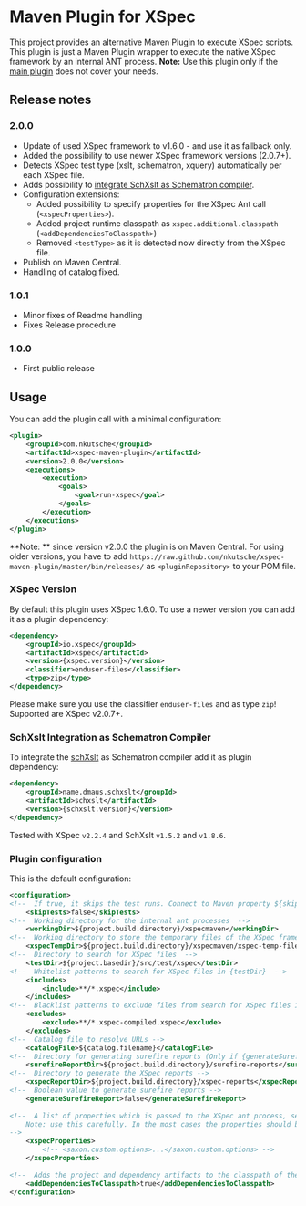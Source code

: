 # Maven Plugin for XSpec

This project provides an alternative Maven Plugin to execute XSpec scripts. This plugin is just a Maven Plugin wrapper to execute the native XSpec framework by an internal ANT process. **Note:** Use this plugin only if the [main plugin](https://github.com/xspec/xspec-maven-plugin-1) does not cover your needs.

## Release notes

### 2.0.0

* Update of used XSpec framework to v1.6.0 - and use it as fallback only.
* Added the possibility to use newer XSpec framework versions (2.0.7+).
* Detects XSpec test type (xslt, schematron, xquery) automatically per each XSpec file.
* Adds possibility to [integrate SchXslt as Schematron compiler](#schxslt-integration-as-schematron-compiler). 
* Configuration extensions:
    * Added possibility to specify properties for the XSpec Ant call (`<xspecProperties>`).
    * Added project runtime classpath as `xspec.additional.classpath` (`<addDependenciesToClasspath>`)
    * Removed `<testType>` as it is detected now directly from the XSpec file.
* Publish on Maven Central.
* Handling of catalog fixed.

### 1.0.1

* Minor fixes of Readme handling
* Fixes Release procedure

### 1.0.0

* First public release


## Usage

You can add the plugin call with a minimal configuration:

```xml
<plugin>
    <groupId>com.nkutsche</groupId>
    <artifactId>xspec-maven-plugin</artifactId>
    <version>2.0.0</version>
    <executions>
        <execution>
            <goals>
                <goal>run-xspec</goal>
            </goals>
        </execution>
    </executions>
</plugin>
```

**Note: ** since version v2.0.0 the plugin is on Maven Central. For using older versions, you have to add `https://raw.github.com/nkutsche/xspec-maven-plugin/master/bin/releases/` as `<pluginRepository>` to your POM file.

### XSpec Version

By default this plugin uses XSpec 1.6.0. To use a newer version you can add it as a plugin dependency:

```xml
<dependency>
    <groupId>io.xspec</groupId>
    <artifactId>xspec</artifactId>
    <version>{xspec.version}</version>
    <classifier>enduser-files</classifier>
    <type>zip</type>
</dependency>
```


Please make sure you use the classifier `enduser-files` and as type `zip`! Supported are XSpec v2.0.7+. 

### SchXslt Integration as Schematron Compiler

To integrate the [schXslt](https://github.com/schxslt/schxslt) as Schematron compiler add it as plugin dependency:

```xml
<dependency>
    <groupId>name.dmaus.schxslt</groupId>
    <artifactId>schxslt</artifactId>
    <version>{schxslt.version}</version>
</dependency>
```

Tested with XSpec `v2.2.4` and SchXslt `v1.5.2` and `v1.8.6`.

### Plugin configuration

This is the default configuration:

```xml
<configuration>
<!--  If true, it skips the test runs. Connect to Maven property ${skipTests} -->
    <skipTests>false</skipTests>
<!--  Working directory for the internal ant processes  -->
    <workingDir>${project.build.directory}/xspecmaven</workingDir>
<!--  Working directory to store the temporary files of the XSpec framework  -->
    <xspecTempDir>${project.build.directory}/xspecmaven/xspec-temp-files</xspecTempDir>
<!--  Directory to search for XSpec files  -->
    <testDir>${project.basedir}/src/test/xspec</testDir>
<!--  Whitelist patterns to search for XSpec files in {testDir}  -->
    <includes>
        <include>**/*.xspec</include>
    </includes>
<!--  Blacklist patterns to exclude files from search for XSpec files in {testDir}  -->
    <excludes>
        <exclude>**/*.xspec-compiled.xspec</exclude>
    </excludes>
<!--  Catalog file to resolve URLs -->
    <catalogFile>${catalog.filename}</catalogFile>
<!--  Directory for generating surefire reports (Only if {generateSurefireReport} == true!) -->
    <surefireReportDir>${project.build.directory}/surefire-reports</surefireReportDir>
<!--  Directory to generate the XSpec reports -->
    <xspecReportDir>${project.build.directory}/xspec-reports</xspecReportDir>
<!--  Boolean value to generate surefire reports -->
    <generateSurefireReport>false</generateSurefireReport>
    
<!--  A list of properties which is passed to the XSpec ant process, see  https://github.com/xspec/xspec/wiki/Running-with-Ant#ant-properties
    Note: use this carefully. In the most cases the properties should be set by the plugin.
-->
    <xspecProperties>
        <!-- <saxon.custom.options>...</saxon.custom.options> -->
    </xspecProperties>   
    
<!--  Adds the project and dependency artifacts to the classpath of the internal XSpec Java calls (e.g. to enable extension functions) -->
    <addDependenciesToClasspath>true</addDependenciesToClasspath>    
</configuration>
```


